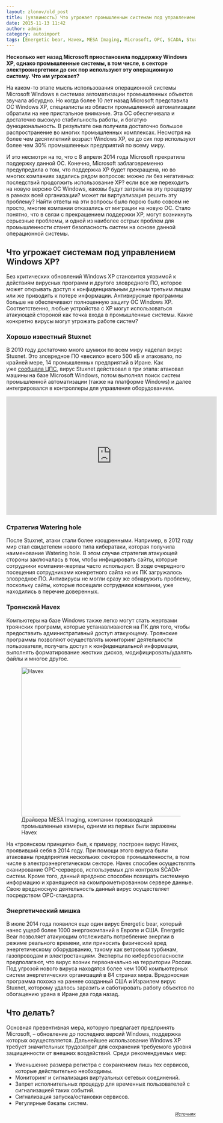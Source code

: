 ```yaml
---
layout: zlonov/old_post
title: (уязвимость) Что угрожает промышленным системам под управлением Windows XP?
date: 2015-11-13 11:42
author: admin
category: autoimport
tags: [Energetic bear, Havex, MESA Imaging, Microsoft, OPC, SCADA, Stuxnet, Watering hole, Windows XP, Европа, Израиль, Иран, кибератака, обновления, США, уязвимости, электроэнергетика]
---
```

<strong>Несколько нет назад Microsoft приостановила поддержку Windows XP, однако промышленные системы, в том числе, в секторе электроэнергетики до сих пор используют эту операционную систему. Что им угрожает?</strong>

На каком-то этапе мысль использования операционной системы Microsoft Windows в системах автоматизации промышленных объектов звучала абсурдно. Но когда более 10 лет назад Microsoft представила ОС Windows XP, специалисты из области промышленной автоматизации обратили на нее пристальное внимание. Эта ОС обеспечивала и достаточно высокую стабильность работы, и богатую функциональность. В результате она получила достаточно большое распространение во многих промышленных комплексах. Несмотря на более чем десятилетний возраст Windows XP, ее до сих пор используют более чем 30% промышленных предприятий по всему миру.

И это несмотря на то, что с 8 апреля 2014 года Microsoft прекратила поддержку данной ОС. Конечно, Microsoft заблаговременно предупредила о том, что поддержка XP будет прекращена, но во многих компаниях задались рядом вопросов: можно ли без негативных последствий продолжить использование XP? если все же переходить на новую версию ОС Windows, каковы будут затраты на эту процедуру в рамках всей организации? может ли виртуализация решить эту проблему? Найти ответы на эти вопросы было порою было совсем не просто, многие компании отказались от миграции на новую ОС. Стало понятно, что в связи с прекращением поддержки XP, могут возникнуть серьезные проблемы, и одной из наиболее острых проблем для промышленности станет безопасность систем на основе данной операционной системы.

<h2>Что угрожает системам под управлением Windows XP?</h2>

Без критических обновлений Windows XP становится уязвимой к действиям вирусных программ и другого зловредного ПО, которое может открывать доступ к конфиденциальным данным третьим лицам или же приводить к потере информации. Антивирусные программы больше не обеспечивают полноценную защиту ОС Windows XP. Соответственно, любые устройства с XP могут использоваться атакующей стороной как точка входа в промышленные системы. Какие конкретно вирусы могут угрожать работе систем?

<h3>Хорошо известный Stuxnet</h3>

В 2010 году достаточно много шумихи по всем миру наделал вирус Stuxnet. Это зловредное ПО «весило» всего 500 кБ и атаковало, по крайней мере, 14 промышленных предприятий в Иране. Как уже <a href="http://digitalsubstation.ru/blog/2015/10/13/stuxnet-5-let-spustya/">сообщала ЦПС</a>, вирус Stuxnet действовал в три этапа: атаковал машины на базе Microsoft Windows, потом выполнял поиск систем промышленной автоматизации (также на платформе Windows) и далее интегрировался в контроллеры для управления оборудованием.

<div align="center"><iframe src="https://www.youtube.com/embed/7g0pi4J8auQ" width="560" height="315" frameborder="0" allowfullscreen="allowfullscreen"></iframe></div>

<h3>Стратегия Watering hole</h3>

После Stuxnet, атаки стали более изощренными. Например, в 2012 году мир стал свидетелем нового типа кибератаки, которая получила наименование Watering hole. В этом случае стратегия атакующей стороны заключалась в том, чтобы инфицировать сайты, которые сотрудники компании-жертвы часто используют. В ходе очередного посещения сотрудниками конкретного сайта на их ПК загружалось зловредное ПО. Антивирусы не могли сразу же обнаружить проблему, поскольку сайты, которые посещали сотрудники компании, уже находились в перечне доверенных.

<h3>Троянский Havex</h3>

Компьютеры на базе Windows также легко могут стать жертвами троянских программ, которые устанавливаются на ПК для того, чтобы предоставить административный доступ атакующему. Троянские программы позволяют осуществлять мониторинг деятельности пользователя, получать доступ к конфиденциальной информации, выполнять форматирование жестких дисков, модифицировать/удалять файлы и многое другое.

<figure id="attachment_11895" class="wp-caption aligncenter"><a href="http://digitalsubstation.ru/wp-content/uploads/2015/11/Havex.jpg" rel="gallery"><img class="wp-image-11895 size-full" src="https://digitalsubstation.ru/wp-content/uploads/2015/11/Havex.jpg" alt="Havex" width="513" height="397" /></a>

<figcaption class="wp-caption-text">Драйвера MESA Imaging, компании производящей промышленные камеры, одними из первых были заражены Havex</figcaption>

</figure>На «троянском принципе» был, к примеру, построен вирус Havex, проявивший себя в 2014 году. При помощи этого вируса были атакованы предприятия нескольких секторов промышленности, в том числе в электроэнергетическом секторе. Havex способен осуществлять сканирование OPC-серверов, используемых для контроля SCADA-систем. Кроме того, данный вредонос способен похищать системную информацию и хранящиеся на скомпрометированном сервере данные. Свою вредоносную деятельность данный вирус осуществляет посредством OPC-стандарта.

<h3>Энергетический мишка</h3>

В июле 2014 года появился еще один вирус Energetic bear, который нанес ущерб более 1000 энергокомпаний в Европе и США. Energetic Bear позволяет атакующим отслеживать потребление энергии в режиме реального времени, или приносить физический вред энергетическому оборудованию, такому как ветровым турбинам, газопроводам и электростанциям. Эксперты по кибербезопасности предполагают, что вирус возник первоначально на территории России. Под угрозой нового вируса находятся более чем 1000 компьютерных систем энергетических организаций в 84 странах мира. Вредоносная программа похожа на раннее созданный США и Израилем вирус Stuxnet, которому удалось заразить и саботировать работу объектов по обогащению урана в Иране два года назад.

<h2>Что делать?</h2>

Основная превентивная мера, которую предлагает предпринять Microsoft, – обновление до последних версий Windows, поддержка которых осуществляется. Дальнейшее использование Windows XP требует значительных трудозатрат для сохранения требуемого уровня защищенности от внешних воздействий. Среди рекомендуемых мер:

<ul>
    <li>Уменьшение размера регистра с сохранением лишь тех сервисов, которые действительно необходимы.</li>
    <li>Мониторинг и сигнализация виртуальных сетевых соединений.</li>
    <li>Запрет исполнительных процедур для временных пользователей с сигнализацией таких событий.</li>
    <li>Сигнализация запуска/остановки сервисов.</li>
    <li>Регулярные бэкапы систем.</li>
</ul>

<p style="text-align: right;"><sub><em><a href="http://digitalsubstation.ru/blog/2015/11/13/chto-ugrozhaet-promyshlennym-sistemam-pod-upravleniem-windows-xp/" target="_blank">Источник</a></em></sub>
